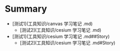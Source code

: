   # Summary


  * [测试1](工具知识/canvas 学习笔记 .md)
      * [测试2](工具知识/cesium 学习笔记 .md)
  * [测试1](工具知识/cesium 学习笔记 .md##Story)
      * [测试2](工具知识/cesium 学习笔记 .md#Story)